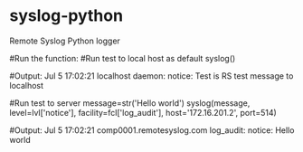 # syslog-python
Remote Syslog Python logger

#Run the function:
#Run test to local host as default
syslog()

#Output:
Jul  5 17:02:21 localhost daemon: notice: Test is RS test message to localhost

#Run test to server
message=str('Hello world')
syslog(message, level=lvl['notice'], facility=fcl['log_audit'], host='172.16.201.2', port=514)

#Output:
Jul  5 17:02:21 comp0001.remotesyslog.com log_audit: notice: Hello world

